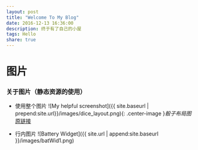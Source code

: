 ```yaml
---
layout: post
title: "Welcome To My Blog"
date: 2016-12-13 16:36:00
description: 终于有了自己的小屋
tags: Hello
share: true
---
```


# 图片

### 关于图片（静态资源的使用）

+ 使用整个图片
![My helpful screenshot]({{ site.baseurl | prepend:site.url}}/images/dice_layout.png){:
.center-image }*骰子布局图*[原链接](https://ac-yoy.github.io/FrontEndProjects/Layout/dice/diceLayout.html)

+ 行内图片
![Battery Widget]({{ site.url | append:site.baseurl }}/images/batWid1.png)
